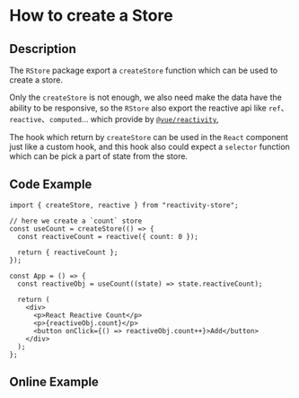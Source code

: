 # How to create a Store

## Description

The `RStore` package export a `createStore` function which can be used to create a store.

Only the `createStore` is not enough, we also need make the data have the ability to be responsive, so the `RStore` also export the reactive api like `ref`、`reactive`、`computed`... which provide by [`@vue/reactivity`](https://www.npmjs.com/package/@vue/reactivity),

The hook which return by `createStore` can be used in the `React` component just like a custom hook, and this hook also could expect a `selector` function which can be pick a part of state from the store.

## Code Example

```tsx
import { createStore, reactive } from "reactivity-store";

// here we create a `count` store
const useCount = createStore(() => {
  const reactiveCount = reactive({ count: 0 });

  return { reactiveCount };
});

const App = () => {
  const reactiveObj = useCount((state) => state.reactiveCount);

  return (
    <div>
      <p>React Reactive Count</p>
      <p>{reactiveObj.count}</p>
      <button onClick={() => reactiveObj.count++}>Add</button>
    </div>
  );
};
```

<!-- ::: warning
I recommend provide a memo select to the hook which pick the state if we do not need all of the store state, like:

```tsx
const App = () => {
  const reactiveObj = useCount(useCallback((state) => state.reactiveCount, []));

  return (
    <div style={containerStyle}>
      <p>React Reactive Count</p>
      <p style={{ color: "red" }}>{reactiveObj.count}</p>
      <button onClick={() => reactiveObj.count++} style={buttonStyle}>
        Add
      </button>
    </div>
  );
};
```

::: -->

## Online Example

<script setup>
  import Create from '@theme/components/createStore.vue'
</script>

<Create />
